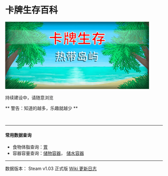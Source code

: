# 卡牌生存百科

![](image/header_schinese.jpeg)

持续建设中，请随意浏览

** 警告：知道的越多，乐趣就越少 **

<br>

---

#### 常用数据查询

-   食物体脂查询：[胃](Stomach.md#可被以下操作改变)
-   容器容量查询：[储物容器](tag_Bag.md)， [储水容器](tag_WaterContainer.md)

---

数据版本： Steam v1.03 正式版
[Wiki 更新日志](wiki_update.md)
